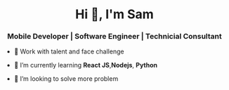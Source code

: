 <h1 align="center">Hi 👋, I'm Sam</h1>
<h3 align="center">Mobile Developer | Software Engineer | Technicial Consultant</h3>

- 🔭 Work with talent and face challenge

- 🌱 I’m currently learning **React JS**,**Nodejs**, **Python**

- 👯 I’m looking to solve more problem
